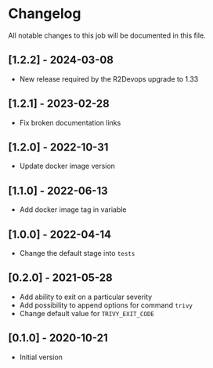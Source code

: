 # Changelog
All notable changes to this job will be documented in this file.

## [1.2.2] - 2024-03-08
* New release required by the R2Devops upgrade to 1.33

## [1.2.1] - 2023-02-28
* Fix broken documentation links

## [1.2.0] - 2022-10-31
* Update docker image version

## [1.1.0] - 2022-06-13
* Add docker image tag in variable 

## [1.0.0] - 2022-04-14
* Change the default stage into `tests`

## [0.2.0] - 2021-05-28
* Add ability to exit on a particular severity
* Add possibility to append options for command `trivy`
* Change default value for `TRIVY_EXIT_CODE`

## [0.1.0] - 2020-10-21
* Initial version
